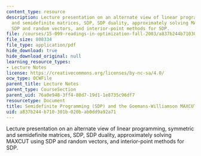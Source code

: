 ```yaml
---
content_type: resource
description: Lecture presentation on an alternate view of linear programming, symmetric
  and semidefinite matrices, SDP, SDP duality, approximately solving MAXCUT using
  SDP and random vectors, and interior-point methods for SDP.
file: /courses/15-099-readings-in-optimization-fall-2003/a837b244b710301b020bab0dd9a92a71_ses1_goemans1.pdf
file_size: 808334
file_type: application/pdf
hide_download: true
hide_download_original: null
learning_resource_types:
- Lecture Notes
license: https://creativecommons.org/licenses/by-nc-sa/4.0/
ocw_type: OCWFile
parent_title: Lecture Notes
parent_type: CourseSection
parent_uid: 76a0e948-3ff4-80d7-19d1-1e8735c96df7
resourcetype: Document
title: Semidefinite Programming (SDP) and the Goemans-Williamson MAXCUT Paper
uid: a837b244-b710-301b-020b-ab0dd9a92a71
---
```

Lecture presentation on an alternate view of linear programming, symmetric and semidefinite matrices, SDP, SDP duality, approximately solving MAXCUT using SDP and random vectors, and interior-point methods for SDP.